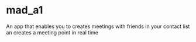 # mad_a1
An app that enables you to creates meetings with friends in your contact list an creates a meeting point in real time 
